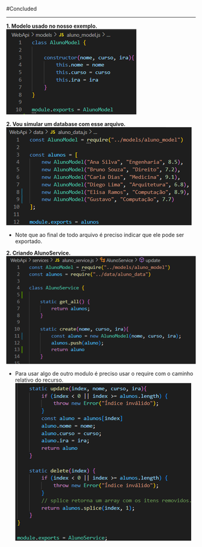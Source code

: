 
#Concluded 

---

**1. Modelo usado no nosso exemplo.**
![](../../../attachments/Pasted%20image%2020250706073903.png)

**2. Vou simular um database com esse arquivo.**
![](../../../attachments/Pasted%20image%2020250706073816.png)
- Note que ao final de todo arquivo é preciso indicar que ele pode ser exportado.

**2. Criando AlunoService.**
![](../../../attachments/Pasted%20image%2020250706080340.png)
- Para usar algo de outro modulo é preciso usar o require com o caminho relativo do recurso.
![](../../../attachments/Pasted%20image%2020250706080600.png)

